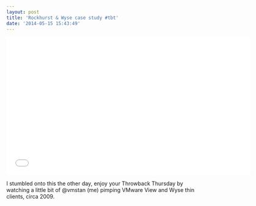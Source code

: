```yaml
---
layout: post
title: 'Rockhurst & Wyse case study #tbt'
date: '2014-05-15 15:43:49'
---
```


<iframe width="640" height="360" src="//www.youtube.com/embed/H-an65Pmwbs" frameborder="0" allowfullscreen></iframe>

I stumbled onto this the other day, enjoy your Throwback Thursday by watching a little bit of @vmstan (me) pimping VMware View and Wyse thin clients, circa 2009. 